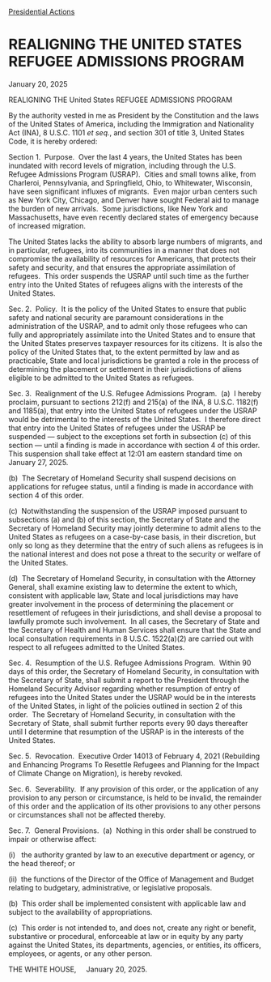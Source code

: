 [Presidential Actions](https://www.whitehouse.gov/presidential-actions/)

# 					REALIGNING THE UNITED STATES REFUGEE ADMISSIONS PROGRAM				

January 20, 2025

REALIGNING THE United States REFUGEE ADMISSIONS PROGRAM

By the authority vested in me as President by the Constitution and the laws of the United States of America, including the Immigration and Nationality Act (INA), 8 U.S.C. 1101 *et seq.*, and section 301 of title 3, United States Code, it is hereby ordered:

Section 1.  Purpose.  Over the last 4 years, the United States has been inundated with record levels of migration, including through the U.S. Refugee Admissions Program (USRAP).  Cities and small towns alike, from Charleroi, Pennsylvania, and Springfield, Ohio, to Whitewater, Wisconsin, have seen significant influxes of migrants.  Even major urban centers such as New York City, Chicago, and Denver have sought Federal aid to manage the burden of new arrivals.  Some jurisdictions, like New York and Massachusetts, have even recently declared states of emergency because of increased migration.

The United States lacks the ability to absorb large numbers of migrants, and in particular, refugees, into its communities in a manner that does not compromise the availability of resources for Americans, that protects their safety and security, and that ensures the appropriate assimilation of refugees.  This order suspends the USRAP until such time as the further entry into the United States of refugees aligns with the interests of the United States.

Sec. 2.  Policy.  It is the policy of the United States to ensure that public safety and national security are paramount considerations in the administration of the USRAP, and to admit only those refugees who can fully and appropriately assimilate into the United States and to ensure that the United States preserves taxpayer resources for its citizens.  It is also the policy of the United States that, to the extent permitted by law and as practicable, State and local jurisdictions be granted a role in the process of determining the placement or settlement in their jurisdictions of aliens eligible to be admitted to the United States as refugees.

Sec. 3.  Realignment of the U.S. Refugee Admissions Program.  (a)  I hereby proclaim, pursuant to sections 212(f) and 215(a) of the INA, 8 U.S.C. 1182(f) and 1185(a), that entry into the United States of refugees under the USRAP would be detrimental to the interests of the United States.  I therefore direct that entry into the United States of refugees under the USRAP be suspended — subject to the exceptions set forth in subsection (c) of this section — until a finding is made in accordance with section 4 of this order.  This suspension shall take effect at 12:01 am eastern standard time on January 27, 2025.

(b)  The Secretary of Homeland Security shall suspend decisions on applications for refugee status, until a finding is made in accordance with section 4 of this order.

(c)  Notwithstanding the suspension of the USRAP imposed pursuant to subsections (a) and (b) of this section, the Secretary of State and the Secretary of Homeland Security may jointly determine to admit aliens to the United States as refugees on a case-by-case basis, in their discretion, but only so long as they determine that the entry of such aliens as refugees is in the national interest and does not pose a threat to the security or welfare of the United States.

(d)  The Secretary of Homeland Security, in consultation with the Attorney General, shall examine existing law to determine the extent to which, consistent with applicable law, State and local jurisdictions may have greater involvement in the process of determining the placement or resettlement of refugees in their jurisdictions, and shall devise a proposal to lawfully promote such involvement.  In all cases, the Secretary of State and the Secretary of Health and Human Services shall ensure that the State and local consultation requirements in 8 U.S.C. 1522(a)(2) are carried out with respect to all refugees admitted to the United States.

Sec. 4.  Resumption of the U.S. Refugee Admissions Program.  Within 90 days of this order, the Secretary of Homeland Security, in consultation with the Secretary of State, shall submit a report to the President through the Homeland Security Advisor regarding whether resumption of entry of refugees into the United States under the USRAP would be in the interests of the United States, in light of the policies outlined in section 2 of this order.  The Secretary of Homeland Security, in consultation with the Secretary of State, shall submit further reports every 90 days thereafter until I determine that resumption of the USRAP is in the interests of the United States.

Sec. 5.  Revocation.  Executive Order 14013 of February 4, 2021 (Rebuilding and Enhancing Programs To Resettle Refugees and Planning for the Impact of Climate Change on Migration), is hereby revoked.

Sec. 6.  Severability.  If any provision of this order, or the application of any provision to any person or circumstance, is held to be invalid, the remainder of this order and the application of its other provisions to any other persons or circumstances shall not be affected thereby.

Sec. 7.  General Provisions.  (a)  Nothing in this order shall be construed to impair or otherwise affect:

(i)   the authority granted by law to an executive department or agency, or the head thereof; or

(ii)  the functions of the Director of the Office of Management and Budget relating to budgetary, administrative, or legislative proposals.

(b)  This order shall be implemented consistent with applicable law and subject to the availability of appropriations.

(c)  This order is not intended to, and does not, create any right or benefit, substantive or procedural, enforceable at law or in equity by any party against the United States, its departments, agencies, or entities, its officers, employees, or agents, or any other person.

THE WHITE HOUSE,     January 20, 2025.
